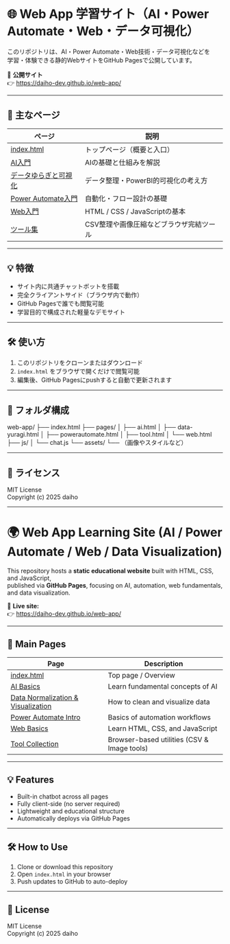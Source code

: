 # 🌐 Web App 学習サイト（AI・Power Automate・Web・データ可視化）

このリポジトリは、AI・Power Automate・Web技術・データ可視化などを  
学習・体験できる静的WebサイトをGitHub Pagesで公開しています。  

📍 **公開サイト**  
👉 https://daiho-dev.github.io/web-app/

---

## 📘 主なページ
| ページ | 説明 |
|--------|------|
| [index.html](https://daiho-dev.github.io/web-app/index.html) | トップページ（概要と入口） |
| [AI入門](https://daiho-dev.github.io/web-app/pages/ai.html) | AIの基礎と仕組みを解説 |
| [データゆらぎと可視化](https://daiho-dev.github.io/web-app/pages/data-yuragi.html) | データ整理・PowerBI的可視化の考え方 |
| [Power Automate入門](https://daiho-dev.github.io/web-app/pages/powerautomate.html) | 自動化・フロー設計の基礎 |
| [Web入門](https://daiho-dev.github.io/web-app/pages/web.html) | HTML / CSS / JavaScriptの基本 |
| [ツール集](https://daiho-dev.github.io/web-app/pages/tool.html) | CSV整理や画像圧縮などブラウザ完結ツール |

---

## 💡 特徴
- サイト内に共通チャットボットを搭載  
- 完全クライアントサイド（ブラウザ内で動作）  
- GitHub Pagesで誰でも閲覧可能  
- 学習目的で構成された軽量なデモサイト  

---

## 🛠️ 使い方
1. このリポジトリをクローンまたはダウンロード  
2. `index.html` をブラウザで開くだけで閲覧可能  
3. 編集後、GitHub Pagesにpushすると自動で更新されます  

---

## 🧱 フォルダ構成
web-app/
├── index.html
├── pages/
│ ├── ai.html
│ ├── data-yuragi.html
│ ├── powerautomate.html
│ ├── tool.html
│ └── web.html
├── js/
│ └── chat.js
└── assets/
└── （画像やスタイルなど）


---

## 🪪 ライセンス
MIT License  
Copyright (c) 2025 daiho

---

# 🌍 Web App Learning Site (AI / Power Automate / Web / Data Visualization)

This repository hosts a **static educational website** built with HTML, CSS, and JavaScript,  
published via **GitHub Pages**, focusing on AI, automation, web fundamentals, and data visualization.

📍 **Live site:**  
👉 https://daiho-dev.github.io/web-app/

---

## 📘 Main Pages
| Page | Description |
|------|--------------|
| [index.html](https://daiho-dev.github.io/web-app/index.html) | Top page / Overview |
| [AI Basics](https://daiho-dev.github.io/web-app/pages/ai.html) | Learn fundamental concepts of AI |
| [Data Normalization & Visualization](https://daiho-dev.github.io/web-app/pages/data-yuragi.html) | How to clean and visualize data |
| [Power Automate Intro](https://daiho-dev.github.io/web-app/pages/powerautomate.html) | Basics of automation workflows |
| [Web Basics](https://daiho-dev.github.io/web-app/pages/web.html) | Learn HTML, CSS, and JavaScript |
| [Tool Collection](https://daiho-dev.github.io/web-app/pages/tool.html) | Browser-based utilities (CSV & Image tools) |

---

## 💡 Features
- Built-in chatbot across all pages  
- Fully client-side (no server required)  
- Lightweight and educational structure  
- Automatically deploys via GitHub Pages  

---

## 🛠️ How to Use
1. Clone or download this repository  
2. Open `index.html` in your browser  
3. Push updates to GitHub to auto-deploy  

---

## 🪪 License
MIT License  
Copyright (c) 2025 daiho

